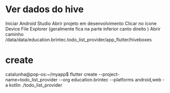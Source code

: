 # Ver dados do hive
Iniciar Android Studio
Abrir projeto em desenvolvimento
Clicar no icone Device File Explorer (geralmente fica na parte inferior canto direito )
Abrir caminho
/data/data/education.brintec.todo_list_provider/app_flutter/hiveboxes


# create
catalunha@pop-os:~/myapp$ flutter create --project-name=todo_list_provider --org education.brintec --platforms android,web -a kotlin ./todo_list_provider